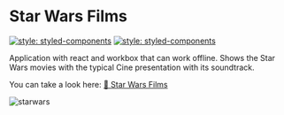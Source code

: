 # Star Wars Films
[![style: styled-components](https://img.shields.io/badge/PWA-%F0%9F%93%A6%20workbox-orange.svg)](https://developers.google.com/web/tools/workbox/)
[![style: styled-components](https://img.shields.io/badge/style-%F0%9F%92%85%20styled--components-orange.svg?colorB=daa357&colorA=db748e)](https://github.com/styled-components/styled-components)

Application with react and workbox that can work offline. Shows the Star Wars movies with the typical Cine presentation with its soundtrack. 

You can take a look here: [🎥 Star Wars Films ](https://mengasis.github.io/starwars-films-workbox/)

![starwars](https://user-images.githubusercontent.com/21364178/49411936-7ad12400-f749-11e8-9db5-bc9d85194404.gif)
